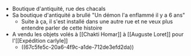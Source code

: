 - Boutique d'antiquité, rue des chacals
- Sa boutique d'antiquité a brullé "Un démon l'a enflammé il y a 6 ans"
	- Suite à ça, il s'est installé dans une autre rue et ne veux plus entendre parler de cette histoire
- A vendu les objets volés à [[Chakti Homar]] à [[Auguste Loret]] pour l'[[Expédition carlyle]]
	- ((67c5fe5c-20a6-4f9c-a1de-712de3efd2da))